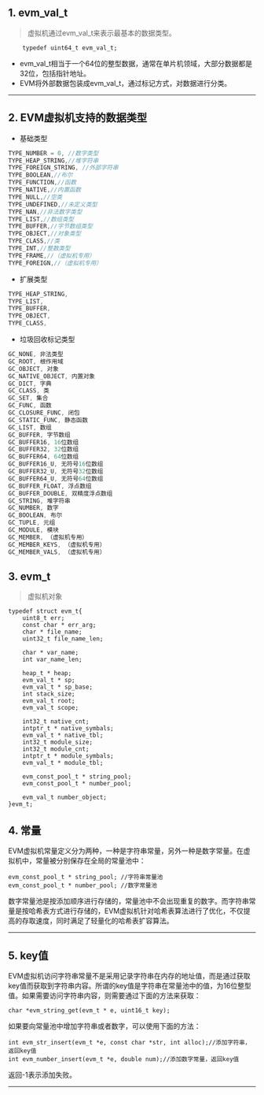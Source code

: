## 1. evm_val_t

> 虚拟机通过evm_val_t来表示最基本的数据类型。

```
	typedef uint64_t evm_val_t;
```

+ evm_val_t相当于一个64位的整型数据，通常在单片机领域，大部分数据都是32位，包括指针地址。
+ EVM将外部数据包装成evm_val_t，通过标记方式，对数据进行分类。

---

## 2. EVM虚拟机支持的数据类型

+ 基础类型


```c
TYPE_NUMBER = 0, //数字类型
TYPE_HEAP_STRING,//堆字符串
TYPE_FOREIGN_STRING, //外部字符串
TYPE_BOOLEAN,//布尔
TYPE_FUNCTION,//函数
TYPE_NATIVE,//内置函数
TYPE_NULL,//空类
TYPE_UNDEFINED,//未定义类型
TYPE_NAN,//非法数字类型
TYPE_LIST,//数组类型
TYPE_BUFFER,//字节数组类型
TYPE_OBJECT,//对象类型
TYPE_CLASS,//类
TYPE_INT,//整数类型
TYPE_FRAME,//（虚拟机专用）
TYPE_FOREIGN,//（虚拟机专用）
```

+ 扩展类型

```c
TYPE_HEAP_STRING,
TYPE_LIST,
TYPE_BUFFER,
TYPE_OBJECT,
TYPE_CLASS,
```

+ 垃圾回收标记类型

```c
GC_NONE, 非法类型
GC_ROOT, 根作用域
GC_OBJECT, 对象
GC_NATIVE_OBJECT, 内置对象
GC_DICT, 字典
GC_CLASS, 类
GC_SET, 集合
GC_FUNC, 函数
GC_CLOSURE_FUNC, 闭包
GC_STATIC_FUNC, 静态函数
GC_LIST, 数组
GC_BUFFER, 字节数组
GC_BUFFER16, 16位数组
GC_BUFFER32, 32位数组
GC_BUFFER64, 64位数组
GC_BUFFER16_U, 无符号16位数组
GC_BUFFER32_U, 无符号32位数组
GC_BUFFER64_U, 无符号64位数组
GC_BUFFER_FLOAT, 浮点数组
GC_BUFFER_DOUBLE, 双精度浮点数组
GC_STRING, 堆字符串
GC_NUMBER, 数字
GC_BOOLEAN, 布尔
GC_TUPLE, 元组
GC_MODULE, 模块
GC_MEMBER, （虚拟机专用）
GC_MEMBER_KEYS, （虚拟机专用）
GC_MEMBER_VALS, （虚拟机专用）
```


## 3. evm_t

> 虚拟机对象

```
typedef struct evm_t{
    uint8_t err;
    const char * err_arg;
    char * file_name;
    uint32_t file_name_len;

    char * var_name;
    int var_name_len;

    heap_t * heap;
    evm_val_t * sp;
    evm_val_t * sp_base;
    int stack_size;
    evm_val_t root;
    evm_val_t scope;

    int32_t native_cnt;
    intptr_t * native_symbals;
    evm_val_t * native_tbl;
    int32_t module_size;
    int32_t module_cnt;
    intptr_t * module_symbals;
    evm_val_t * module_tbl;

    evm_const_pool_t * string_pool;
    evm_const_pool_t * number_pool;

    evm_val_t number_object;
}evm_t;

```


## 4. 常量

EVM虚拟机常量定义分为两种，一种是字符串常量，另外一种是数字常量。在虚拟机中，常量被分别保存在全局的常量池中：

```
evm_const_pool_t * string_pool; //字符串常量池
evm_const_pool_t * number_pool; //数字常量池
```

数字常量池是按添加顺序进行存储的，常量池中不会出现重复的数字。而字符串常量是按哈希表方式进行存储的，EVM虚拟机针对哈希表算法进行了优化，不仅提高的存取速度，同时满足了轻量化的哈希表扩容算法。


---

## 5. key值

EVM虚拟机访问字符串常量不是采用记录字符串在内存的地址值，而是通过获取key值而获取到字符串内容。所谓的key值是字符串在常量池中的值，为16位整型值。如果需要访问字符串内容，则需要通过下面的方法来获取：

```
char *evm_string_get(evm_t * e, uint16_t key);
```

如果要向常量池中增加字符串或者数字，可以使用下面的方法：

```
int evm_str_insert(evm_t *e, const char *str, int alloc);//添加字符串，返回key值
int evm_number_insert(evm_t *e, double num);//添加数字常量，返回key值
```

返回-1表示添加失败。

---
